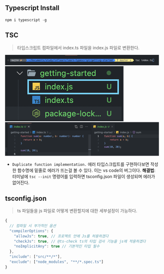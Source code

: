 ## Typescript Install

```typescript
npm i typescript -g
```

## TSC
> 타입스크립트 컴파일에서 index.ts 파일을 index.js 파일로 변환한다.

![TSC](../images/tsc.png)
![TSC](../images/afterTSC.png)
![TSC](../images/afterTSCCode.png)

- `Duplicate function implementation.` 에러
  타입스크립트를 구현하다보면 작성한 함수명에 밑줄로 에러가 뜨는걸 볼 수 있다.
  이는 vs code의 버그이다.
  <b>해결법</b>: 터미널에 `tsc --init` 명령어를 입력하면 tsconfig.json 파일이 생성되며 에러가 없어진다.

## tsconfig.json
> ts 파일들을 js 파일로 어떻게 변환할지에 대한 세부설정이 가능하다.

```typescript
{
  // 컴파일 시 부가적인 옵션
  "compilerOptions": {
    "allowJs": true, // 프로젝트 안에 Js를 허용하겠다
    "checkJs": true, // @ts-check ts의 타입 검사 기능을 js에 적용하겠다
    "noImplicitAny": true // 기본적인 타입 필수
  },
  "include": ["src/**/*"],
  "exclude": ["node_modules", "**/*.spec.ts"]
}
```